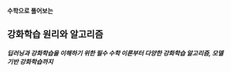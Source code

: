 <b>수학으로 풀어보는</b><br>
<h2><b>강화학습 원리와 알고리즘</b></h2>

<h5>딥러닝과 강화학습을 이해하기 위한 필수 수학 이론부터 다양한 강화학습 알고리즘, 모델 기반 강화학습까지</h5>

